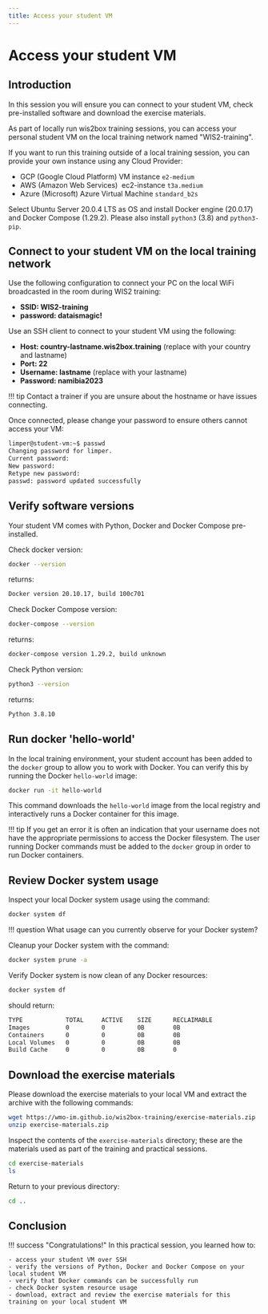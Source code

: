 ```yaml
---
title: Access your student VM
---
```


# Access your student VM

## Introduction

In this session you will ensure you can connect to your student VM, check pre-installed software and download the exercise materials.

As part of locally run wis2box training sessions, you can access your personal student VM on the local training network named "WIS2-training".

If you want to run this training outside of a local training session, you can provide your own instance using any Cloud Provider:

- GCP (Google Cloud Platform) VM instance `e2-medium`
- AWS (Amazon Web Services)  ec2-instance `t3a.medium` 
- Azure (Microsoft) Azure Virtual Machine `standard_b2s`

Select Ubuntu Server 20.0.4 LTS as OS and install Docker engine (20.0.17) and Docker Compose (1.29.2). Please also install `python3` (3.8) and `python3-pip`.

## Connect to your student VM on the local training network

Use the following configuration to connect your PC on the local WiFi broadcasted in the room during WIS2 training:

- **SSID: WIS2-training**
- **password: dataismagic!**

Use an SSH client to connect to your student VM using the following:

- **Host: country-lastname.wis2box.training** (replace with your country and lastname)
- **Port: 22**
- **Username: lastname** (replace with your lastname)
- **Password: namibia2023**

!!! tip
    Contact a trainer if you are unsure about the hostname or have issues connecting.

Once connected, please change your password to ensure others cannot access your VM:

```bash
limper@student-vm:~$ passwd
Changing password for limper.
Current password:
New password:
Retype new password:
passwd: password updated successfully
```

## Verify software versions

Your student VM comes with Python, Docker and Docker Compose pre-installed.

Check docker version:
```bash
docker --version
```
returns:
```bash
Docker version 20.10.17, build 100c701
```

Check Docker Compose version:
```bash
docker-compose --version
```
returns:
```bash
docker-compose version 1.29.2, build unknown
```

Check Python version:
```bash
python3 --version
```
returns:
```bash
Python 3.8.10
```

## Run docker 'hello-world'

In the local training environment, your student account has been added to the `docker` group to allow you to work with Docker.  You can verify this by running the Docker `hello-world` image:

```bash
docker run -it hello-world
```

This command downloads the `hello-world` image from the local registry and interactively runs a Docker container for this image.

!!! tip
    If you get an error it is often an indication that your username does not have the appropriate permissions to access the Docker filesystem.  The user running Docker commands must be added to the `docker` group in order to run Docker containers.

## Review Docker system usage

Inspect your local Docker system usage using the command:

```bash
docker system df
```

!!! question
    What usage can you currently observe for your Docker system?

Cleanup your Docker system with the command:

```bash
docker system prune -a
```

Verify Docker system is now clean of any Docker resources:
```bash
docker system df
```

should return:
```bash
TYPE            TOTAL     ACTIVE    SIZE      RECLAIMABLE
Images          0         0         0B        0B
Containers      0         0         0B        0B
Local Volumes   0         0         0B        0B
Build Cache     0         0         0B        0
```

## Download the exercise materials

Please download the exercise materials to your local VM and extract the archive with the following commands:

```bash
wget https://wmo-im.github.io/wis2box-training/exercise-materials.zip
unzip exercise-materials.zip
```

Inspect the contents of the `exercise-materials` directory; these are the materials used as part of the training and practical sessions.

```bash
cd exercise-materials
ls
```


Return to your previous directory:

```bash
cd ..
```

## Conclusion

!!! success "Congratulations!"
    In this practical session, you learned how to:

    - access your student VM over SSH
    - verify the versions of Python, Docker and Docker Compose on your local student VM
    - verify that Docker commands can be successfully run
    - check Docker system resource usage
    - download, extract and review the exercise materials for this training on your local student VM
